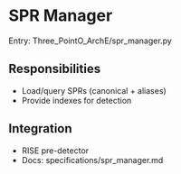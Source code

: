 # SPR Manager

Entry: Three_PointO_ArchE/spr_manager.py

## Responsibilities
- Load/query SPRs (canonical + aliases)
- Provide indexes for detection

## Integration
- RISE pre-detector
- Docs: specifications/spr_manager.md

